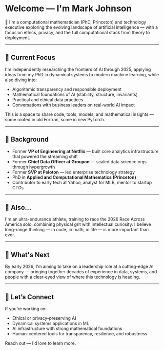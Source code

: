 # Welcome — I'm Mark Johnson

👋 I'm a computational mathematician (PhD, Princeton) and technology executive exploring the evolving landscape of artificial intelligence — with a focus on ethics, privacy, and the full computational stack from theory to deployment.

---

## 🔬 Current Focus

I'm independently researching the frontiers of AI through 2025, applying ideas from my PhD in dynamical systems to modern machine learning, while also diving into:

- Algorithmic transparency and responsible deployment
- Mathematical foundations of AI (stability, structure, invariants)
- Practical and ethical data practices
- Conversations with business leaders on real-world AI impact

This is a space to share code, tools, models, and mathematical insights — some rooted in old Fortran, some in new PyTorch.

---

## 🧠 Background

- Former **VP of Engineering at Netflix** — built core analytics infrastructure that powered the streaming shift  
- Former **Chief Data Officer at Groupon** — scaled data science orgs through hypergrowth  
- Former **SVP at Peloton** — led enterprise technology strategy  
- PhD in **Applied and Computational Mathematics (Princeton)**  
- Contributor to early tech at Yahoo, analyst for MLB, mentor to startup CTOs

---

## 🚴 Also...

I'm an ultra-endurance athlete, training to race the 2026 Race Across America solo, combining physical grit with intellectual curiosity. I believe long-range thinking — in code, in math, in life — is more important than ever.

---

## 🧭 What's Next

By early 2026, I'm aiming to take on a leadership role at a cutting-edge AI company — bringing together decades of experience in data, systems, and people with a clear-eyed view of where this technology is heading.

---

## 💬 Let’s Connect

If you're working on:
- Ethical or privacy-preserving AI
- Dynamical systems applications in ML
- AI infrastructure with strong mathematical foundations
- Human-centered tools for transparency, resilience, and robustness

Reach out — I'd love to learn more.

